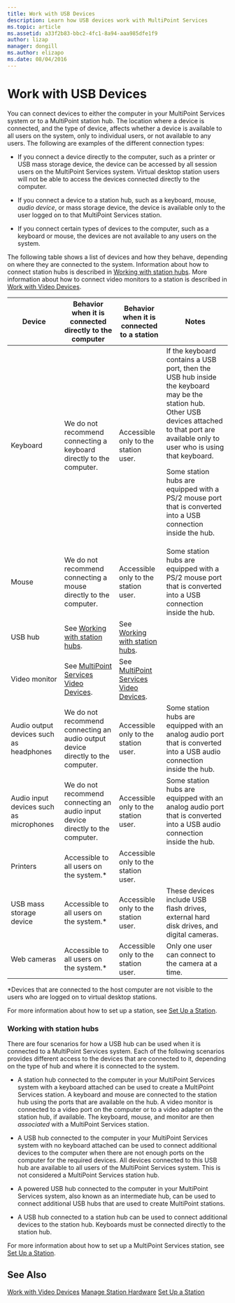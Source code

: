 ```yaml
---
title: Work with USB Devices
description: Learn how USB devices work with MultiPoint Services
ms.topic: article
ms.assetid: a33f2b83-bbc2-4fc1-8a94-aaa985dfe1f9
author: lizap
manager: dongill
ms.author: elizapo
ms.date: 08/04/2016
---
```


# Work with USB Devices

You can connect devices to either the computer in your MultiPoint Services system or to a MultiPoint station hub. The location where a device is connected, and the type of device, affects whether a device is available to all users on the system, only to individual users, or not available to any users. The following are examples of the different connection types:

- If you connect a device directly to the computer, such as a printer or USB mass storage device, the device can be accessed by all session users on the MultiPoint Services system. Virtual desktop station users will not be able to access the devices connected directly to the computer.

- If you connect a device to a station hub, such as a keyboard, mouse, *audio device*, or mass storage device, the device is available only to the user logged on to that MultiPoint Services station.

- If you connect certain types of devices to the computer, such as a keyboard or mouse, the devices are not available to any users on the system.

The following table shows a list of devices and how they behave, depending on where they are connected to the system. Information about how to connect station hubs is described in [Working with station hubs](#working-with-station-hubs). More information about how to connect video monitors to a station is described in [Work with Video Devices](Work-with-Video-Devices.md).

| **Device** | **Behavior when it is connected directly to the computer** | **Behavior when it is connected to a station** | **Notes** |
|--|--|--|--|
| Keyboard | We do not recommend connecting a keyboard directly to the computer. | Accessible only to the station user. | If the keyboard contains a USB port, then the USB hub inside the keyboard may be the station hub. Other USB devices attached to that port are available only to user who is using that keyboard.<p>Some station hubs are equipped with a PS\/2 mouse port that is converted into a USB connection inside the hub. |
| Mouse | We do not recommend connecting a mouse directly to the computer. | Accessible only to the station user. | Some station hubs are equipped with a PS\/2 mouse port that is converted into a USB connection inside the hub. |
| USB hub | See [Working with station hubs](#working-with-station-hubs). | See [Working with station hubs](#working-with-station-hubs). |  |
| Video monitor | See [MultiPoint Services Video Devices](work-with-video-devices.md). | See [MultiPoint Services Video Devices](work-with-video-devices.md). |  |
| Audio output devices such as headphones | We do not recommend connecting an audio output device directly to the computer. | Accessible only to the station user. | Some station hubs are equipped with an analog audio port that is converted into a USB audio connection inside the hub. |
| Audio input devices such as microphones | We do not recommend connecting an audio input device directly to the computer. | Accessible only to the station user. | Some station hubs are equipped with an analog audio port that is converted into a USB audio connection inside the hub. |
| Printers | Accessible to all users on the system.* | Accessible only to the station user. |  |
| USB mass storage device | Accessible to all users on the system.\* | Accessible only to the station user. | These devices include USB flash drives, external hard disk drives, and digital cameras. |
| Web cameras | Accessible to all users on the system.* | Accessible only to the station user. | Only one user can connect to the camera at a time. |

*Devices that are connected to the host computer are not visible to the users who are logged on to virtual desktop stations.

For more information about how to set up a station, see [Set Up a Station](Set-Up-a-Station.md).

### Working with station hubs
There are four scenarios for how a USB hub can be used when it is connected to a MultiPoint Services system. Each of the following scenarios provides different access to the devices that are connected to it, depending on the type of hub and where it is connected to the system.

- A station hub connected to the computer in your MultiPoint Services system with a keyboard attached can be used to create a MultiPoint Services station. A keyboard and mouse are connected to the station hub using the ports that are available on the hub. A video monitor is connected to a video port on the computer or to a video adapter on the station hub, if available. The keyboard, mouse, and monitor are then *associated* with a MultiPoint Services station.

- A USB hub connected to the computer in your MultiPoint Services system with no keyboard attached can be used to connect additional devices to the computer when there are not enough ports on the computer for the required devices. All devices connected to this USB hub are available to all users of the MultiPoint Services system. This is not considered a MultiPoint Services station hub.

- A powered USB hub connected to the computer in your MultiPoint Services system, also known as an intermediate hub, can be used to connect additional USB hubs that are used to create MultiPoint stations.

- A USB hub connected to a station hub can be used to connect additional devices to the station hub. Keyboards must be connected directly to the station hub.

For more information about how to set up a MultiPoint Services station, see [Set Up a Station](Set-Up-a-Station.md).

## See Also
[Work with Video Devices](Work-with-Video-Devices.md)
[Manage Station Hardware](Manage-Station-Hardware.md)
[Set Up a Station](Set-Up-a-Station.md)
